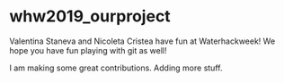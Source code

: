 # whw2019_ourproject

Valentina Staneva and Nicoleta Cristea have fun at Waterhackweek!
We hope you have fun playing with git as well!

I am making some great contributions.
Adding more stuff.
